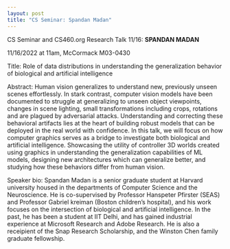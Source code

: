 ```yaml
---
layout: post
title: "CS Seminar: Spandan Madan"
---
```


CS Seminar and CS460.org Research Talk 11/16: **SPANDAN MADAN**

11/16/2022 at 11am, McCormack M03-0430


Title: Role of data distributions in understanding the generalization behavior of biological and artificial intelligence

Abstract: Human vision generalizes to understand new, previously unseen scenes effortlessly. In stark contrast, computer vision models have been documented to struggle at generalizing to unseen object viewpoints, changes in scene lighting, small transformations including crops, rotations and are plagued by adversarial attacks. Understanding and correcting these behavioral artifacts lies at the heart of building robust models that can be deployed in the real world with confidence. In this talk, we will focus on how computer graphics serves as a bridge to investigate both biological and artificial intelligence. Showcasing the utility of controller 3D worlds created using graphics in understanding the generalization capabilities of ML models, designing new architectures which can generalize better, and studying how these behaviors differ from human vision.

Speaker bio: Spandan Madan is a senior graduate student at Harvard university housed in the departments of Computer Science and the Neuroscience. He is co-supervised by Professor Hanspeter Pfirster (SEAS) and Professor Gabriel kreiman (Boston children’s hospital), and his work focuses on the intersection of biological and artificial intelligence. In the past, he has been a student at IIT Delhi, and has gained industrial experience at Microsoft Research and Adobe Research. He is also a receipient of the Snap Research Scholarship, and the Winston Chen family graduate fellowship.

